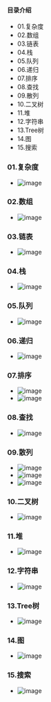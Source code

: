 #### 目录介绍
- 01.复杂度
- 02.数组
- 03.链表
- 04.栈
- 05.队列
- 06.递归
- 07.排序
- 08.查找
- 09.散列
- 10.二叉树
- 11.堆
- 12.字符串
- 13.Tree树
- 14.图
- 15.搜索



### 01.复杂度
- ![image](https://img-blog.csdnimg.cn/20200110153110728.png)


### 02.数组
- ![image](https://img-blog.csdnimg.cn/20200110153230697.png)


### 03.链表
- ![image](https://img-blog.csdnimg.cn/20200110153329409.png)


### 04.栈
- ![image](https://img-blog.csdnimg.cn/20200110153422949.png)


### 05.队列
- ![image](https://img-blog.csdnimg.cn/20200110153541861.png)


### 06.递归
- ![image](https://img-blog.csdnimg.cn/20200110153648644.png)


### 07.排序
- ![image](https://img-blog.csdnimg.cn/20200110153800840.png)
- ![image](https://img-blog.csdnimg.cn/20200110153835921.png)


### 08.查找
- ![image](https://img-blog.csdnimg.cn/2020011015392630.png)


### 09.散列
- ![image](https://img-blog.csdnimg.cn/2020011015463071.png)
- ![image](https://img-blog.csdnimg.cn/20200110154826558.png)
- ![image](https://img-blog.csdnimg.cn/2020011015490022.png)


### 10.二叉树
- ![image](https://img-blog.csdnimg.cn/20200110154951528.png)


### 11.堆
- ![image](https://img-blog.csdnimg.cn/20200110155048973.png)


### 12.字符串
- ![image](https://img-blog.csdnimg.cn/20200110155223206.png)


### 13.Tree树
- ![image](https://img-blog.csdnimg.cn/20200110155530569.png)



### 14.图
- ![image](https://img-blog.csdnimg.cn/20200110155619457.png)


### 15.搜索
- ![image](https://img-blog.csdnimg.cn/20200110155706587.png)

